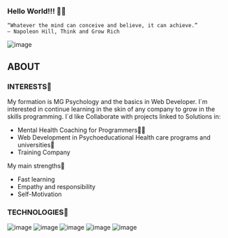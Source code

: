 ### Hello World!!! 👋🚀





~~~
“Whatever the mind can conceive and believe, it can achieve.”
― Napoleon Hill, Think and Grow Rich
~~~
![image](https://interxion.azureedge.net/cdn/ff/FGoVnzqMYJFF3hNiA-6aMznXyjKOHI5Toy-exXfxk8Q/1585219068/public/inline-images/es_virtual-reality_0516_list.jpg)
<!--![image](https://www.atrapalo.com/common/photo/event/4/7/9/7562/510011/vertic_880_0.jpg)-->
<!--![image](https://cdn.pixabay.com/photo/2020/10/28/06/14/smartphone-5692538_960_720.jpg)-->
<!--![image](https://cdn.pixabay.com/photo/2016/04/20/07/21/logo-1340527_960_720.png)-->
<!--![image](https://www.windowscentral.com/sites/wpcentral.com/files/styles/large/public/field/image/2019/01/github-cartoon-kitty.jpg)-->
<!--![image](https://static.vecteezy.com/system/resources/thumbnails/000/693/934/small/dark-blue-technology-and-high-tech-abstract-background.jpg)-->


<!--
**BreitBits/BreitBits** is a ✨ _special_ ✨ repository because its `README.md` (this file) appears on your GitHub profile.







Here are some ideas to get you started:

- 🔭 I’m currently working on ...
- 🌱 I’m currently learning ...
- 👯 I’m looking to collaborate on ...
- 🤔 I’m looking for help with ...
- 💬 Ask me about ...
- 📫 How to reach me: ...
- 😄 Pronouns: ...
- ⚡ Fun fact: ...
-->

## ABOUT 
### INTERESTS🚀
My formation is MG Psychology and the basics in Web Developer.
I´m interested in continue learning in the skin of any company to grow in the skills programming.
I´d like Collaborate with projects linked to Solutions in:

- Mental Health Coaching for Programmers🤹‍♀️
- Web Development in Psychoeducational Health care programs and universities🏅
- Training Company

My main strengths💪


- Fast learning
- Empathy and responsibility
- Self-Motivation

### TECHNOLOGIES🚀
![image](https://img.icons8.com/color/48/000000/javascript--v1.png) 
![image](https://img.icons8.com/color/48/000000/html-5--v1.png)
![image](https://img.icons8.com/color/48/000000/css3.png)
![image](https://img.icons8.com/color/48/000000/python--v1.png) 
![image](https://img.icons8.com/color/48/000000/java-coffee-cup-logo--v1.png)






<!--
Al texto en Markdown puedes añadirle formato como **negrita** o *cursiva* de una manera muy sencilla.
-->
